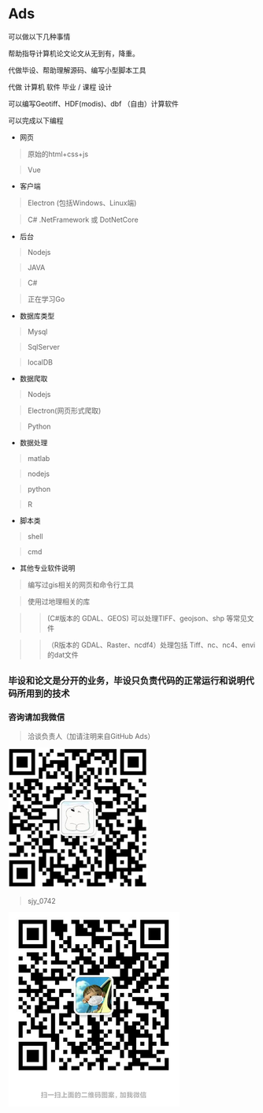 # Ads

可以做以下几种事情

帮助指导计算机论文论文从无到有，降重。

代做毕设、帮助理解源码、编写小型脚本工具

代做 计算机 软件 毕业 / 课程 设计

可以编写Geotiff、HDF(modis)、dbf （自由）计算软件

可以完成以下编程

- 网页
> 原始的html+css+js

> Vue


- 客户端
> Electron (包括Windows、Linux端)

> C# .NetFramework 或 DotNetCore


- 后台
> Nodejs

> JAVA

> C#

> 正在学习Go

- 数据库类型
> Mysql

> SqlServer

> localDB

- 数据爬取
> Nodejs

> Electron(网页形式爬取)

> Python

- 数据处理
> matlab

> nodejs

> python

> R

- 脚本类
> shell

> cmd

- 其他专业软件说明
> 编写过gis相关的网页和命令行工具

> 使用过地理相关的库

>> (C#版本的 GDAL、GEOS) 可以处理TIFF、geojson、shp 等常见文件

>>（R版本的 GDAL、Raster、ncdf4）处理包括 Tiff、nc、nc4、envi的dat文件

## ```毕设和论文是分开的业务，毕设只负责代码的正常运行和说明代码所用到的技术```

### 咨询请加我微信

> 洽谈负责人（加请注明来自GitHub Ads）

![](./1585829627(1).png)

> sjy_0742

![](./weixin.png)
